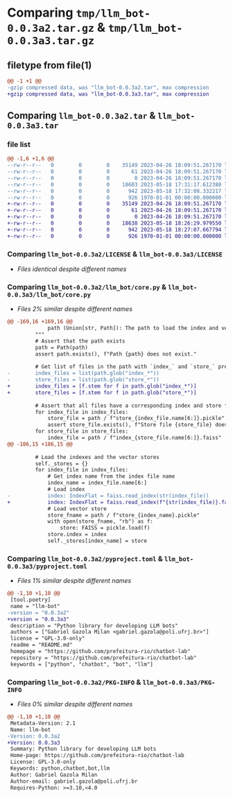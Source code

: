 # Comparing `tmp/llm_bot-0.0.3a2.tar.gz` & `tmp/llm_bot-0.0.3a3.tar.gz`

## filetype from file(1)

```diff
@@ -1 +1 @@
-gzip compressed data, was "llm_bot-0.0.3a2.tar", max compression
+gzip compressed data, was "llm_bot-0.0.3a3.tar", max compression
```

## Comparing `llm_bot-0.0.3a2.tar` & `llm_bot-0.0.3a3.tar`

### file list

```diff
@@ -1,6 +1,6 @@
--rw-r--r--   0        0        0    35149 2023-04-26 18:09:51.267170 llm_bot-0.0.3a2/LICENSE
--rw-r--r--   0        0        0       61 2023-04-26 18:09:51.267170 llm_bot-0.0.3a2/README.md
--rw-r--r--   0        0        0        0 2023-04-26 18:09:51.267170 llm_bot-0.0.3a2/llm_bot/__init__.py
--rw-r--r--   0        0        0    18603 2023-05-18 17:31:17.612380 llm_bot-0.0.3a2/llm_bot/core.py
--rw-r--r--   0        0        0      942 2023-05-18 17:32:08.332217 llm_bot-0.0.3a2/pyproject.toml
--rw-r--r--   0        0        0      926 1970-01-01 00:00:00.000000 llm_bot-0.0.3a2/PKG-INFO
+-rw-r--r--   0        0        0    35149 2023-04-26 18:09:51.267170 llm_bot-0.0.3a3/LICENSE
+-rw-r--r--   0        0        0       61 2023-04-26 18:09:51.267170 llm_bot-0.0.3a3/README.md
+-rw-r--r--   0        0        0        0 2023-04-26 18:09:51.267170 llm_bot-0.0.3a3/llm_bot/__init__.py
+-rw-r--r--   0        0        0    18638 2023-05-18 18:26:29.979550 llm_bot-0.0.3a3/llm_bot/core.py
+-rw-r--r--   0        0        0      942 2023-05-18 18:27:07.667794 llm_bot-0.0.3a3/pyproject.toml
+-rw-r--r--   0        0        0      926 1970-01-01 00:00:00.000000 llm_bot-0.0.3a3/PKG-INFO
```

### Comparing `llm_bot-0.0.3a2/LICENSE` & `llm_bot-0.0.3a3/LICENSE`

 * *Files identical despite different names*

### Comparing `llm_bot-0.0.3a2/llm_bot/core.py` & `llm_bot-0.0.3a3/llm_bot/core.py`

 * *Files 2% similar despite different names*

```diff
@@ -169,16 +169,16 @@
             path (Union[str, Path]): The path to load the index and vector store from.
         """
         # Assert that the path exists
         path = Path(path)
         assert path.exists(), f"Path {path} does not exist."
 
         # Get list of files in the path with `index_` and `store_` prefixes
-        index_files = list(path.glob("index_*"))
-        store_files = list(path.glob("store_*"))
+        index_files = [f.stem for f in path.glob("index_*")]
+        store_files = [f.stem for f in path.glob("store_*")]
 
         # Assert that all files have a corresponding index and store file
         for index_file in index_files:
             store_file = path / f"store_{index_file.name[6:]}.pickle"
             assert store_file.exists(), f"Store file {store_file} does not exist."
         for store_file in store_files:
             index_file = path / f"index_{store_file.name[6:]}.faiss"
@@ -186,15 +186,15 @@
 
         # Load the indexes and the vector stores
         self._stores = {}
         for index_file in index_files:
             # Get index name from the index file name
             index_name = index_file.name[6:]
             # Load index
-            index: IndexFlat = faiss.read_index(str(index_file))
+            index: IndexFlat = faiss.read_index(f"{str(index_file)}.faiss")
             # Load vector store
             store_fname = path / f"store_{index_name}.pickle"
             with open(store_fname, "rb") as f:
                 store: FAISS = pickle.load(f)
             store.index = index
             self._stores[index_name] = store
```

### Comparing `llm_bot-0.0.3a2/pyproject.toml` & `llm_bot-0.0.3a3/pyproject.toml`

 * *Files 1% similar despite different names*

```diff
@@ -1,10 +1,10 @@
 [tool.poetry]
 name = "llm-bot"
-version = "0.0.3a2"
+version = "0.0.3a3"
 description = "Python library for developing LLM bots"
 authors = ["Gabriel Gazola Milan <gabriel.gazola@poli.ufrj.br>"]
 license = "GPL-3.0-only"
 readme = "README.md"
 homepage = "https://github.com/prefeitura-rio/chatbot-lab"
 repository = "https://github.com/prefeitura-rio/chatbot-lab"
 keywords = ["python", "chatbot", "bot", "llm"]
```

### Comparing `llm_bot-0.0.3a2/PKG-INFO` & `llm_bot-0.0.3a3/PKG-INFO`

 * *Files 0% similar despite different names*

```diff
@@ -1,10 +1,10 @@
 Metadata-Version: 2.1
 Name: llm-bot
-Version: 0.0.3a2
+Version: 0.0.3a3
 Summary: Python library for developing LLM bots
 Home-page: https://github.com/prefeitura-rio/chatbot-lab
 License: GPL-3.0-only
 Keywords: python,chatbot,bot,llm
 Author: Gabriel Gazola Milan
 Author-email: gabriel.gazola@poli.ufrj.br
 Requires-Python: >=3.10,<4.0
```

